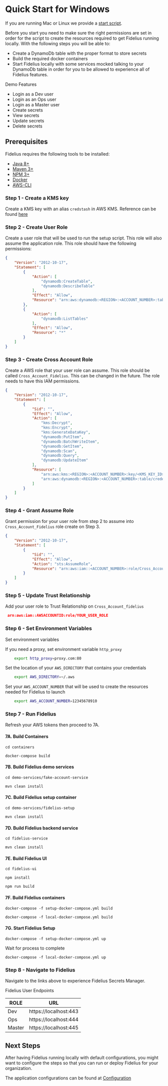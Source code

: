 # Quick Start for Windows

If you are running Mac or Linux we provide a [start script](QuickStart.md).

Before you start you need to make sure the right permissions are set in order for the script to create the resources
required to get Fidelius running locally.  With the following steps you will be able to:

- Create a DynamoDb table with the proper format to store secrets
- Build the required docker containers
- Start Fidelius locally with some services mocked talking to your DynamoDb table in order for you to be allowed to 
experience all of Fidelius features.

Demo Features

- Login as a Dev user
- Login as an Ops user  
- Login as a Master user
- Create secrets
- View secrets
- Update secrets
- Delete secrets

## Prerequisites

Fidelius requires the following tools to be installed:

- [Java 8+](https://www.oracle.com/technetwork/java/javase/downloads/jdk8-downloads-2133151.html)
- [Maven 3+](https://maven.apache.org/install.html)
- [NPM 3+](https://www.npmjs.com/get-npm)
- [Docker](https://docs.docker.com/install/)
- [AWS-CLI](https://docs.aws.amazon.com/cli/latest/userguide/cli-chap-install.html)

### Step 1 - Create a KMS key
 Create a KMS key with an alias `credstash` in AWS KMS.  Reference can be found [here](https://docs.aws.amazon.com/kms/latest/developerguide/create-keys.html)
 
### Step 2 - Create User Role

Create a user role that will be used to run the setup script.  This role will also assume the application role.  This role should have the following permissions:
```json
{
    "Version": "2012-10-17",
    "Statement": [
        {
            "Action": [
                "dynamodb:CreateTable",
                "dynamodb:DescribeTable"
            ],
            "Effect": "Allow",
            "Resource": "arn:aws:dynamodb:<REGION>:<ACCOUNT_NUMBER>:table/credential-store"
        },
        {
            "Action": [
                "dynamodb:ListTables"
            ],
            "Effect": "Allow",
            "Resource": "*"
        }
    ]
}
```
### Step 3 - Create Cross Account Role
 
Create a AWS role that your user role can assume.  This role should be called `Cross_Account_Fidelius`.  This can be changed
in the future.  The role needs to have this IAM permissions.    
```json
{
    "Version": "2012-10-17",
    "Statement": [
        {
            "Sid": "",
            "Effect": "Allow",
            "Action": [
                "kms:Decrypt",
                "kms:Encrypt",
                "kms:GenerateDataKey",
                "dynamodb:PutItem",
                "dynamodb:BatchWriteItem",
                "dynamodb:GetItem",
                "dynamodb:Scan",
                "dynamodb:Query",
                "dynamodb:UpdateItem"
            ],
            "Resource": [
                "arn:aws:kms:<REGION>:<ACCOUNT_NUMBER>:key/<KMS_KEY_ID>",
                "arn:aws:dynamodb:<REGION>:<ACCOUNT_NUMBER>:table/credential-store"
            ]
        }
    ]
}
```

### Step 4 - Grant Assume Role 
Grant permission for your user role from step 2 to assume into `Cross_Account_Fidelius` role create on Step 3.
```json
{
    "Version": "2012-10-17",
    "Statement": [
        {
            "Sid": "",
            "Effect": "Allow",
            "Action": "sts:AssumeRole",
            "Resource": "arn:aws:iam::<ACCOUNT_NUMBER>:role/Cross_Account_Fidelius"
        }
    ]
}

```

### Step 5 - Update Trust Relationship
Add your user role to Trust Relationship on `Cross_Account_fidelius` 
```json
 arn:aws:iam::AWSACCOUNTID:role/YOUR_USER_ROLE
```

### Step 6 - Set Environment Variables
Set environment variables

If you need a proxy, set environment variable `http_proxy`
```bash 
    export http_proxy=proxy.com:80
```

Set the location of your `AWS_DIRECTORY` that contains your credentials
```bash 
    export AWS_DIRECTORY=~/.aws
```

Set your `AWS_ACCOUNT_NUMBER` that will be used to create the resources needed for Fidelius to launch
```bash
    export AWS_ACCOUNT_NUMBER=12345678910
```

### Step 7 - Run Fidelius

Refresh your AWS tokens then proceed to 7A.

#### 7A. Build Containers
```
cd containers

docker-compose build
```

#### 7B. Build Fidelius demo services 
```
cd demo-services/fake-account-service

mvn clean install
```
   
#### 7C. Build Fidelius setup container
```
cd demo-services/fidelius-setup

mvn clean install  
```

#### 7D. Build Fidelius backend service 
```
cd fidelius-service

mvn clean install
```

#### 7E. Build Fidelius UI  
```
cd fidelius-ui

npm install

npm run build
```
#### 7F. Build Fidelius containers
```
docker-compose -f setup-docker-compose.yml build

docker-compose -f local-docker-compose.yml build
```
#### 7G. Start Fidelius Setup
```
docker-compose -f setup-docker-compose.yml up
```

Wait for process to complete

```
docker-compose -f local-docker-compose.yml up
```
### Step 8 - Navigate to Fidelius

Navigate to the links above to experience Fidelius Secrets Manager.

Fidelius User Endpoints

| ROLE   	| URL                   	|
|--------	|-----------------------	|
| Dev    	| https://localhost:443 	|
| Ops    	| https://localhost:444 	|
| Master 	| https://localhost:445 	|

## Next Steps
After having Fidelius running locally with default configurations, you might want to configure the steps so that you
can run or deploy Fidelius for your organization.

The application configurations can be found at [Configuration](prequisites/configuration.md)